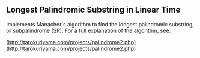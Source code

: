 ## Longest Palindromic Substring in Linear Time ##

Implements Manacher's algorithm to find the longest palindromic substring,
or subpalindrome (SP). For a full explanation of the algorithm, see:

[http://tarokuriyama.com/projects/palindrome2.php](http://tarokuriyama.com/projects/palindrome2.php)
    
